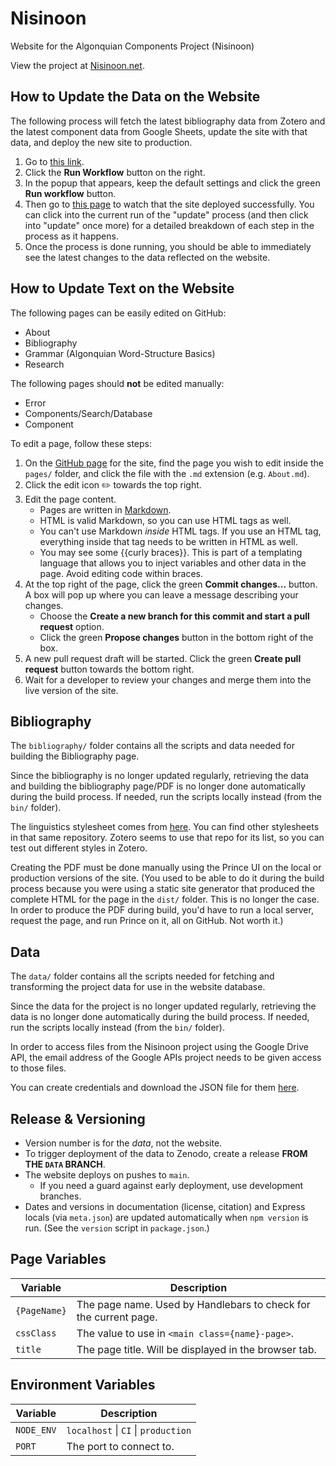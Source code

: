 # Nisinoon

Website for the Algonquian Components Project (Nisinoon)

View the project at [Nisinoon.net](https://nisinoon.net).

## How to Update the Data on the Website

The following process will fetch the latest bibliography data from Zotero and the latest component data from Google Sheets, update the site with that data, and deploy the new site to production.

1. Go to [this link](https://github.com/dwhieb/Nisinoon/actions/workflows/update.yml).
2. Click the **Run Workflow** button on the right.
3. In the popup that appears, keep the default settings and click the green **Run workflow** button.
4. Then go to [this page](https://github.com/dwhieb/Nisinoon/actions) to watch that the site deployed successfully. You can click into the current run of the "update" process (and then click into "update" once more) for a detailed breakdown of each step in the process as it happens.
5. Once the process is done running, you should be able to immediately see the latest changes to the data reflected on the website.

## How to Update Text on the Website

The following pages can be easily edited on GitHub:

- About
- Bibliography
- Grammar (Algonquian Word-Structure Basics)
- Research

The following pages should **not** be edited manually:

- Error
- Components/Search/Database
- Component

To edit a page, follow these steps:

1. On the [GitHub page](https://github.com/dwhieb/Nisinoon) for the site, find the page you wish to edit inside the `pages/` folder, and click the file with the `.md` extension (e.g. `About.md`).
2. Click the edit icon ✏️ towards the top right.
3. Edit the page content.
   - Pages are written in [Markdown](https://docs.github.com/en/get-started/writing-on-github/getting-started-with-writing-and-formatting-on-github/basic-writing-and-formatting-syntax).
   - HTML is valid Markdown, so you can use HTML tags as well.
   - You can't use Markdown *inside* HTML tags. If you use an HTML tag, everything inside that tag needs to be written in HTML as well.
   - You may see some {{curly braces}}. This is part of a templating language that allows you to inject variables and other data in the page. Avoid editing code within braces.
4. At the top right of the page, click the green **Commit changes...** button. A box will pop up where you can leave a message describing your changes.
   - Choose the **Create a new branch for this commit and start a pull request** option.
   - Click the green **Propose changes** button in the bottom right of the box.
5. A new pull request draft will be started. Click the green **Create pull request** button towards the bottom right.
6. Wait for a developer to review your changes and merge them into the live version of the site.

## Bibliography

The `bibliography/` folder contains all the scripts and data needed for building the Bibliography page.

Since the bibliography is no longer updated regularly, retrieving the data and building the bibliography page/PDF is no longer done automatically during the build process. If needed, run the scripts locally instead (from the `bin/` folder).

The linguistics stylesheet comes from [here](https://github.com/citation-style-language/styles/blob/master/generic-style-rules-for-linguistics.csl). You can find other stylesheets in that same repository. Zotero seems to use that repo for its list, so you can test out different styles in Zotero.

Creating the PDF must be done manually using the Prince UI on the local or production versions of the site. (You used to be able to do it during the build process because you were using a static site generator that produced the complete HTML for the page in the `dist/` folder. This is no longer the case. In order to produce the PDF during build, you'd have to run a local server, request the page, and run Prince on it, all on GitHub. Not worth it.)

## Data

The `data/` folder contains all the scripts needed for fetching and transforming the project data for use in the website database.

Since the data for the project is no longer updated regularly, retrieving the data is no longer done automatically during the build process. If needed, run the scripts locally instead (from the `bin/` folder).

In order to access files from the Nisinoon project using the Google Drive API, the email address of the Google APIs project needs to be given access to those files.

You can create credentials and download the JSON file for them [here](https://console.cloud.google.com/iam-admin/serviceaccounts/details/104392651974587359187/keys?project=digital-linguistics&supportedpurview=project).

## Release & Versioning

- Version number is for the *data*, not the website.
- To trigger deployment of the data to Zenodo, create a release **FROM THE `DATA` BRANCH**.
- The website deploys on pushes to `main`.
  - If you need a guard against early deployment, use development branches.
- Dates and versions in documentation (license, citation) and Express locals (via `meta.json`) are updated automatically when `npm version` is run. (See the `version` script in `package.json`.)

## Page Variables

| Variable     | Description                                                      |
| ------------ | ---------------------------------------------------------------- |
| `{PageName}` | The page name. Used by Handlebars to check for the current page. |
| `cssClass`   | The value to use in `<main class={name}-page>`.                  |
| `title`      | The page title. Will be displayed in the browser tab.            |

## Environment Variables

| Variable   | Description                          |
| ---------- | ------------------------------------ |
| `NODE_ENV` | `localhost` \| `CI` \| `production`  |
| `PORT`     | The port to connect to.              |
